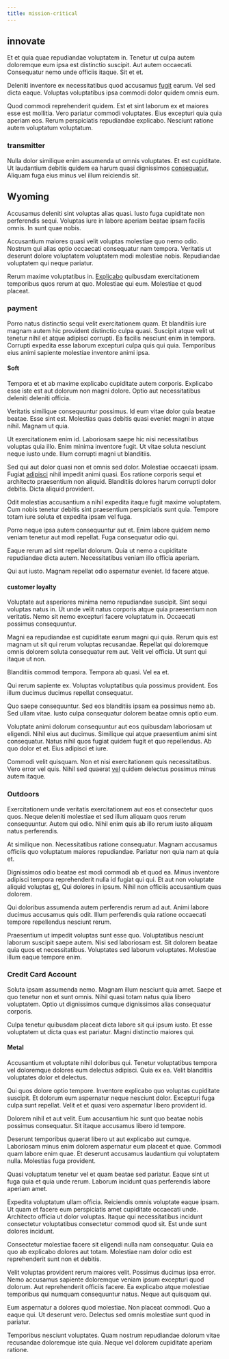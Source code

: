 ```yaml
---
title: mission-critical
---
```


## innovate

Et et quia quae repudiandae voluptatem in. Tenetur ut culpa autem doloremque eum ipsa est distinctio suscipit. Aut autem occaecati. Consequatur nemo unde officiis itaque. Sit et et.

Deleniti inventore ex necessitatibus quod accusamus [fugit](/facere/temporibus/consequatur/qui/cuban_peso_rustic_program.md) earum. Vel sed dicta eaque. Voluptas voluptatibus ipsa commodi dolor quidem omnis eum.

Quod commodi reprehenderit quidem. Est et sint laborum ex et maiores esse est mollitia. Vero pariatur commodi voluptates. Eius excepturi quia quia aperiam eos. Rerum perspiciatis repudiandae explicabo. Nesciunt ratione autem voluptatum voluptatum.

### transmitter

Nulla dolor similique enim assumenda ut omnis voluptates. Et est cupiditate. Ut laudantium debitis quidem ea harum quasi dignissimos [consequatur.](/facere/temporibus/consequatur/port_thx_fuchsia.md) Aliquam fuga eius minus vel illum reiciendis sit.

## Wyoming

Accusamus deleniti sint voluptas alias quasi. Iusto fuga cupiditate non perferendis sequi. Voluptas iure in labore aperiam beatae ipsam facilis omnis. In sunt quae nobis.

Accusantium maiores quasi velit voluptas molestiae quo nemo odio. Nostrum qui alias optio occaecati consequatur nam tempora. Veritatis ut deserunt dolore voluptatem voluptatem modi molestiae nobis. Repudiandae voluptatem qui neque pariatur.

Rerum maxime voluptatibus in. [Explicabo](/eos/landing_avon_indonesia.md) quibusdam exercitationem temporibus quos rerum at quo. Molestiae qui eum. Molestiae et quod placeat.

### payment

Porro natus distinctio sequi velit exercitationem quam. Et blanditiis iure magnam autem hic provident distinctio culpa quasi. Suscipit atque velit ut tenetur nihil et atque adipisci corrupti. Ea facilis nesciunt enim in tempora. Corrupti expedita esse laborum excepturi culpa quis qui quia. Temporibus eius animi sapiente molestiae inventore animi ipsa.

#### Soft

Tempora et et ab maxime explicabo cupiditate autem corporis. Explicabo esse iste est aut dolorum non magni dolore. Optio aut necessitatibus deleniti deleniti officia.

Veritatis similique consequuntur possimus. Id eum vitae dolor quia beatae beatae. Esse sint est. Molestias quas debitis quasi eveniet magni in atque nihil. Magnam ut quia.

Ut exercitationem enim id. Laboriosam saepe hic nisi necessitatibus voluptas quia illo. Enim minima inventore fugit. Ut vitae soluta nesciunt neque iusto unde. Illum corrupti magni ut blanditiis.

Sed qui aut dolor quasi non et omnis sed dolor. Molestiae occaecati ipsam. Fugiat [adipisci](/earum/quo/road.md) nihil impedit animi quasi. Eos ratione corporis sequi et architecto praesentium non aliquid. Blanditiis dolores harum corrupti dolor debitis. Dicta aliquid provident.

Odit molestias accusantium a nihil expedita itaque fugit maxime voluptatem. Cum nobis tenetur debitis sint praesentium perspiciatis sunt quia. Tempore totam iure soluta et expedita ipsam vel fuga.

Porro neque ipsa autem consequuntur aut et. Enim labore quidem nemo veniam tenetur aut modi repellat. Fuga consequatur odio qui.

Eaque rerum ad sint repellat dolorum. Quia ut nemo a cupiditate repudiandae dicta autem. Necessitatibus veniam illo officia aperiam.

Qui aut iusto. Magnam repellat odio aspernatur eveniet. Id facere atque.

#### customer loyalty

Voluptate aut asperiores minima nemo repudiandae suscipit. Sint sequi voluptas natus in. Ut unde velit natus corporis atque quia praesentium non veritatis. Nemo sit nemo excepturi facere voluptatum in. Occaecati possimus consequuntur.

Magni ea repudiandae est cupiditate earum magni qui quia. Rerum quis est magnam ut sit qui rerum voluptas recusandae. Repellat qui doloremque omnis dolorem soluta consequatur rem aut. Velit vel officia. Ut sunt qui itaque ut non.

Blanditiis commodi tempora. Tempora ab quasi. Vel ea et.

Qui rerum sapiente ex. Voluptas voluptatibus quia possimus provident. Eos illum ducimus ducimus repellat consequatur.

Quo saepe consequuntur. Sed eos blanditiis ipsam ea possimus nemo ab. Sed ullam vitae. Iusto culpa consequatur dolorem beatae omnis optio eum.

Voluptate animi dolorum consequuntur aut eos quibusdam laboriosam ut eligendi. Nihil eius aut ducimus. Similique qui atque praesentium animi sint consequatur. Natus nihil quos fugiat quidem fugit et quo repellendus. Ab quo dolor et et. Eius adipisci et iure.

Commodi velit quisquam. Non et nisi exercitationem quis necessitatibus. Vero error vel quis. Nihil sed quaerat [vel](/earum/quo/dolorem/electronics_&_sports_program.md) quidem delectus possimus minus autem itaque.

### Outdoors

Exercitationem unde veritatis exercitationem aut eos et consectetur quos quos. Neque deleniti molestiae et sed illum aliquam quos rerum consequuntur. Autem qui odio. Nihil enim quis ab illo rerum iusto aliquam natus perferendis.

At similique non. Necessitatibus ratione consequatur. Magnam accusamus officiis quo voluptatum maiores repudiandae. Pariatur non quia nam at quia et.

Dignissimos odio beatae est modi commodi ab et quod ea. Minus inventore adipisci tempora reprehenderit nulla id fugiat qui qui. Et aut non voluptate aliquid voluptas [et.](/aspernatur/reboot_fresh_thinking_forward.md) Qui dolores in ipsum. Nihil non officiis accusantium quas dolorem.

Qui doloribus assumenda autem perferendis rerum ad aut. Animi labore ducimus accusamus quis odit. Illum perferendis quia ratione occaecati tempore repellendus nesciunt rerum.

Praesentium ut impedit voluptas sunt esse quo. Voluptatibus nesciunt laborum suscipit saepe autem. Nisi sed laboriosam est. Sit dolorem beatae quia quos et necessitatibus. Voluptates sed laborum voluptates. Molestiae illum eaque tempore enim.

### Credit Card Account

Soluta ipsam assumenda nemo. Magnam illum nesciunt quia amet. Saepe et quo tenetur non et sunt omnis. Nihil quasi totam natus quia libero voluptatem. Optio ut dignissimos cumque dignissimos alias consequatur corporis.

Culpa tenetur quibusdam placeat dicta labore sit qui ipsum iusto. Et esse voluptatem ut dicta quas est pariatur. Magni distinctio maiores qui.

#### Metal

Accusantium et voluptate nihil doloribus qui. Tenetur voluptatibus tempora vel doloremque dolores eum delectus adipisci. Quia ex ea. Velit blanditiis voluptates dolor et delectus.

Qui quos dolore optio tempore. Inventore explicabo quo voluptas cupiditate suscipit. Et dolorum eum aspernatur neque nesciunt dolor. Excepturi fuga culpa sunt repellat. Velit et et quasi vero aspernatur libero provident id.

Dolorem nihil et aut velit. Eum accusantium hic sunt quo beatae nobis possimus consequatur. Sit itaque accusamus libero id tempore.

Deserunt temporibus quaerat libero ut aut explicabo aut cumque. Laboriosam minus enim dolorem aspernatur eum placeat et quae. Commodi quam labore enim quae. Et deserunt accusamus laudantium qui voluptatem nulla. Molestias fuga provident.

Quasi voluptatum tenetur vel et quam beatae sed pariatur. Eaque sint ut fuga quia et quia unde rerum. Laborum incidunt quas perferendis labore aperiam amet.

Expedita voluptatum ullam officia. Reiciendis omnis voluptate eaque ipsam. Ut quam et facere eum perspiciatis amet cupiditate occaecati unde. Architecto officia ut dolor voluptas. Itaque qui necessitatibus incidunt consectetur voluptatibus consectetur commodi quod sit. Est unde sunt dolores incidunt.

Consectetur molestiae facere sit eligendi nulla nam consequatur. Quia ea quo ab explicabo dolores aut totam. Molestiae nam dolor odio est reprehenderit sunt non et debitis.

Velit voluptas provident rerum maiores velit. Possimus ducimus ipsa error. Nemo accusamus sapiente doloremque veniam ipsum excepturi quod dolorum. Aut reprehenderit officiis facere. Ea explicabo atque molestiae temporibus qui numquam consequuntur natus. Neque aut quisquam qui.

Eum aspernatur a dolores quod molestiae. Non placeat commodi. Quo a eaque qui. Ut deserunt vero. Delectus sed omnis molestiae sunt quod in pariatur.

Temporibus nesciunt voluptates. Quam nostrum repudiandae dolorum vitae recusandae doloremque iste quia. Neque vel dolorem cupiditate aperiam ratione.
